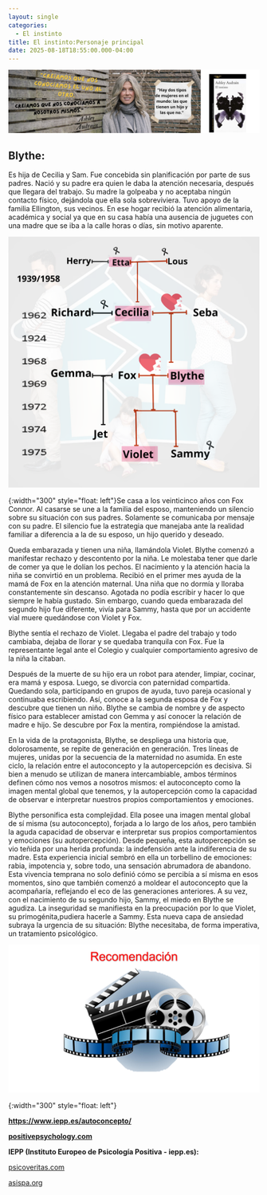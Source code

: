 ```yaml
---
layout: single
categories:
  - El instinto
title: El instinto:Personaje principal
date: 2025-08-18T18:55:00.000-04:00
---
```

![](/assets/img/banner-el-instinto.png)

## Blythe:

Es hija de Cecilia y Sam. Fue concebida sin planificación por parte de sus padres. Nació y su padre era quien le daba la atención necesaria, después que llegara del trabajo. Su madre la golpeaba y no aceptaba ningún contacto físico, dejándola que ella sola sobreviviera. Tuvo apoyo de la familia Ellington, sus vecinos. En ese hogar recibió la atención alimentaria, académica y social ya que en su casa había una ausencia de juguetes con una madre que se iba a la calle horas o días, sin motivo aparente.

![](/assets/img/la-familia-dividida.png)

{:width="300" style="float: left"}Se casa a los veinticinco años con Fox Connor. Al casarse se une a la familia del esposo, manteniendo un silencio sobre su situación con sus padres. Solamente se comunicaba por mensaje con su padre. El silencio fue la estrategia que manejaba ante la realidad familiar a diferencia a la de su esposo, un hijo querido y deseado.

Queda embarazada y tienen una niña, llamándola Violet. Blythe comenzó a manifestar rechazo y descontento por la niña. Le molestaba tener que darle de comer ya que le dolían los pechos. El nacimiento y la atención hacia la niña se convirtió en un problema. Recibió en el primer mes ayuda de la mamá de Fox en la atención maternal. Una niña que no dormía y lloraba constantemente sin descanso. Agotada no podía escribir y hacer lo que siempre le había gustado. Sin embargo, cuando queda embarazada del segundo hijo fue diferente, vivía para Sammy, hasta que por un accidente vial muere quedándose con Violet y Fox.

Blythe sentía el rechazo de Violet. Llegaba el padre del trabajo y todo cambiaba, dejaba de llorar y se quedaba tranquila con Fox. Fue la  representante legal ante el Colegio y cualquier comportamiento agresivo de la niña la citaban.

Después de la muerte de su hijo era un robot para atender, limpiar, cocinar, era mamá y esposa. Luego, se divorcia con paternidad compartida. Quedando sola, participando en grupos de ayuda, tuvo
pareja ocasional y continuaba escribiendo. Así, conoce a la segunda esposa de Fox y descubre que tienen un niño. Blythe se cambia de nombre y de aspecto físico para establecer amistad con Gemma y así conocer la relación de madre e hijo. Se descubre por Fox la mentira, rompiéndose la amistad.

En la vida de la protagonista, Blythe, se despliega una historia que, dolorosamente, se repite de generación en generación. Tres líneas de mujeres, unidas por la secuencia de la maternidad no
asumida. En este ciclo, la relación entre el autoconcepto y la autopercepción es decisiva. Si bien a menudo se utilizan de manera intercambiable, ambos términos definen cómo nos vemos a nosotros mismos: el autoconcepto como la imagen mental global que tenemos, y la autopercepción como la capacidad de observar e interpretar nuestros propios comportamientos y emociones.

Blythe personifica esta complejidad. Ella posee una imagen mental global de sí misma (su autoconcepto), forjada a lo largo de los años, pero también la aguda capacidad de observar e interpretar sus propios comportamientos y emociones (su autopercepción). Desde pequeña, esta autopercepción se vio teñida por una herida profunda: la indefensión ante la indiferencia de su madre. Esta experiencia inicial sembró en ella un torbellino de emociones: rabia, impotencia y, sobre todo, una sensación abrumadora de abandono. Esta vivencia temprana no solo definió cómo se percibía a sí misma en esos momentos, sino que también comenzó a moldear el autoconcepto que la acompañaría, reflejando el eco de las generaciones anteriores. A su vez, con el nacimiento de su segundo hijo, Sammy, el miedo en Blythe se agudiza. La inseguridad se manifiesta en la preocupación por lo que Violet, su primogénita,pudiera hacerle a Sammy. Esta nueva capa de ansiedad subraya la urgencia de su situación: Blythe necesitaba, de forma imperativa, un tratamiento psicológico.

![](/assets/img/imagen5.png)

{:width="300" style="float: left"}

**<https://www.iepp.es/autoconcepto/>**

**[positivepsychology.com](positivepsychology.com)**

[](positivepsychology.com)

**IEPP (Instituto Europeo de Psicología Positiva - iepp.es):** 

[psicoveritas.com](psicoveritas.com)

[](psicoveritas.com)

[asispa.org](asispa.org)[](psicoveritas.com)

[](positivepsychology.com)[](positivepsychology.com)

